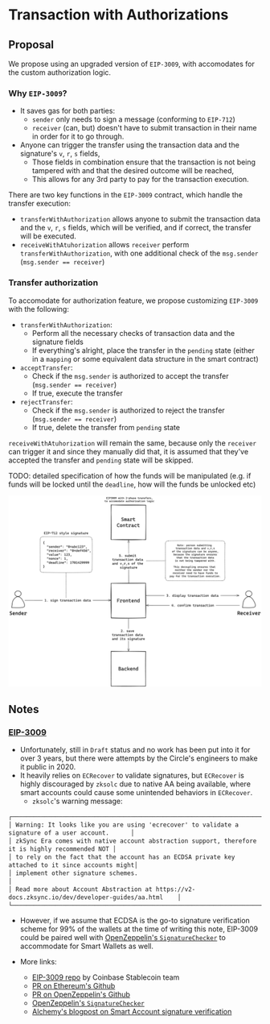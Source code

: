 # Transaction with Authorizations

## Proposal

We propose using an upgraded version of `EIP-3009`, with accomodates for the custom authorization logic.

### Why `EIP-3009`?

- It saves gas for both parties:
  - `sender` only needs to sign a message (conforming to `EIP-712`)
  - `receiver` (can, but) doesn't have to submit transaction in their name in order for it to go through.
- Anyone can trigger the transfer using the transaction data and the signature's `v`, `r`, `s` fields,
  - Those fields in combination ensure that the transaction is not being tampered with and that the desired outcome will be reached,
  - This allows for any 3rd party to pay for the transaction execution.

There are two key functions in the `EIP-3009` contract, which handle the transfer execution:

- `transferWithAuthorization` allows anyone to submit the transaction data and the `v`, `r`, `s` fields, which will be verified, and if correct, the transfer will be executed.
- `receiveWithAtuhorization` allows `receiver` perform `transferWithAuthorization`, with one additional check of the `msg.sender` (`msg.sender == receiver`)

### Transfer authorization

To accomodate for authorization feature, we propose customizing `EIP-3009` with the following:

- `transferWithAuthorization`:
  - Perform all the necessary checks of transaction data and the signature fields
  - If everything's alright, place the transfer in the `pending` state (either in a `mapping` or some equivalent data structure in the smart contract)
- `acceptTransfer`:
  - Check if the `msg.sender` is authorized to accept the transfer (`msg.sender == receiver`)
  - If true, execute the transfer
- `rejectTransfer`:
  - Check if the `msg.sender` is authorized to reject the transfer (`msg.sender == receiver`)
  - If true, delete the transfer from `pending` state

`receiveWithAtuhorization` will remain the same, because only the `receiver` can trigger it and since they manually did that, it is assumed that they've accepted the transfer and `pending` state will be skipped.

TODO: detailed specification of how the funds will be manipulated (e.g. if funds will be locked until the `deadline`, how will the funds be unlocked etc)

![diagram.png](./authorized-txs-diagram.png)

## Notes

### [EIP-3009](https://eips.ethereum.org/EIPS/eip-3009)

- Unfortunately, still in `Draft` status and no work has been put into it for over 3 years, but there were attempts by the Circle's engineers to make it public in 2020.
- It heavily relies on `ECRecover` to validate signatures, but `ECRecover` is highly discouraged by `zksolc` due to native AA being available, where smart accounts could cause some unintended behaviors in `ECRecover`.
  - `zksolc`'s warning message:

```
┌──────────────────────────────────────────────────────────────────────────────────────────────────┐
│ Warning: It looks like you are using 'ecrecover' to validate a signature of a user account.      │
│ zkSync Era comes with native account abstraction support, therefore it is highly recommended NOT │
│ to rely on the fact that the account has an ECDSA private key attached to it since accounts might│
│ implement other signature schemes.                                                               │
│ Read more about Account Abstraction at https://v2-docs.zksync.io/dev/developer-guides/aa.html    │
└──────────────────────────────────────────────────────────────────────────────────────────────────┘
```

- However, if we assume that ECDSA is the go-to signature verification scheme for 99% of the wallets at the time of writing this note, EIP-3009 could be paired well with [OpenZeppelin's `SignatureChecker`](https://github.com/OpenZeppelin/openzeppelin-contracts/blob/v5.0.0/contracts/utils/cryptography/SignatureChecker.sol) to accommodate for Smart Wallets as well.

- More links:
  - [EIP-3009 repo](https://github.com/CoinbaseStablecoin/eip-3009) by Coinbase Stablecoin team
  - [PR on Ethereum's Github](https://github.com/ethereum/EIPs/issues/3010)
  - [PR on OpenZeppelin's Github](https://github.com/OpenZeppelin/openzeppelin-contracts/issues/2436)
  - [OpenZeppelin's `SignatureChecker`](https://github.com/OpenZeppelin/openzeppelin-contracts/blob/v5.0.0/contracts/utils/cryptography/SignatureChecker.sol)
  - [Alchemy's blogpost on Smart Account signature verification](https://docs.alchemy.com/docs/how-to-make-your-dapp-compatible-with-smart-contract-wallets)
